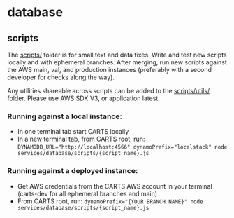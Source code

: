 # database

## scripts

The [scripts/](./scripts/) folder is for small text and data fixes. Write and test new scripts locally and with ephemeral branches. After merging, run new scripts against the AWS main, val, and production instances (preferably with a second developer for checks along the way).

Any utilities shareable across scripts can be added to the [scripts/utils/](./scripts/utils/) folder. Please use AWS SDK V3, or application latest.

### Running against a local instance:

- In one terminal tab start CARTS locally
- In a new terminal tab, from CARTS root, run:
  `DYNAMODB_URL="http://localhost:4566" dynamoPrefix="localstack" node services/database/scripts/{script_name}.js`

### Running against a deployed instance:

- Get AWS credentials from the CARTS AWS account in your terminal (carts-dev for all ephemeral branches and main)
- From CARTS root, run:
  `dynamoPrefix="{YOUR BRANCH NAME}" node services/database/scripts/{script_name}.js`
